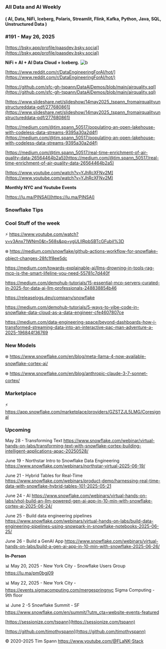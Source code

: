 ###  All Data and AI Weekly 
#### ( AI, Data, NiFi, Iceberg, Polaris, Streamlit, Flink, Kafka, Python, Java, SQL, Unstructured Data )  
### #191 - May 26, 2025

[https://bsky.app/profile/paasdev.bsky.social](https://bsky.app/profile/paasdev.bsky.social)

**NiFi + AI + AI Data Cloud + Iceberg.**
![b](https://images.credential.net/badge/tiny/g6fomszs_1741624330730_badge.png)



[https://www.reddit.com/r/DataEngineeringForAI/hot/](https://www.reddit.com/r/DataEngineeringForAI/hot/)


[https://github.com/sfc-gh-tspann/DataAIDemos/blob/main/airquality.sql](https://github.com/sfc-gh-tspann/DataAIDemos/blob/main/airquality.sql)

[https://www.slideshare.net/slideshow/14may2025_tspann_fromairqualityunstructureddata-pdf/277680861](https://www.slideshare.net/slideshow/14may2025_tspann_fromairqualityunstructureddata-pdf/277680861)

[https://medium.com/@tim.spann_50517/populating-an-open-lakehouse-with-codeless-data-streams-9395a30a2d4f](https://medium.com/@tim.spann_50517/populating-an-open-lakehouse-with-codeless-data-streams-9395a30a2d4f)

[https://medium.com/@tim.spann_50517/real-time-enrichment-of-air-quality-data-26564464b2a5](https://medium.com/@tim.spann_50517/real-time-enrichment-of-air-quality-data-26564464b2a5)

[https://www.youtube.com/watch?v=YJhRcXFNv2M](https://www.youtube.com/watch?v=YJhRcXFNv2M)


**Monthly NYC and Youtube Events**

[https://lu.ma/PINSAI](https://lu.ma/PINSAI)


### Snowflake Tips


### Cool Stuff of the week

⚡️  https://www.youtube.com/watch?v=v3Anx71WNm0&t=568s&pp=ygULIlRpbSBTcGFubiI%3D

❄️  https://medium.com/snowflake/github-actions-workflow-for-snowflake-object-changes-28fc1f8ee5dc

https://medium.com/towards-explainable-ai/llms-drowning-in-tools-rag-mcp-is-the-smart-lifeline-you-need-55781c7d440f

https://medium.com/demohub-tutorials/15-essential-mcp-servers-curated-in-2025-for-data-ai-llm-professionals-248838854b46

https://releaselogs.dev/company/snowflake

https://medium.com/demohub-tutorials/5-ways-to-vibe-code-in-snowflake-data-cloud-as-a-data-engineer-cfe4607807ce

https://medium.com/data-engineering-space/beyond-dashboards-how-i-transformed-streaming-data-into-an-interactive-pac-man-adventure-a-2025-196844f36769



### New Models

❄️  https://www.snowflake.com/en/blog/meta-llama-4-now-available-snowflake-cortex-ai/

❄️  https://www.snowflake.com/en/blog/anthropic-claude-3-7-sonnet-cortex/



### Marketplace

⚡️ https://app.snowflake.com/marketplace/providers/GZSTZJL5LMG/Coresignal




### Upcoming



May 28 - Transforming Text
https://www.snowflake.com/webinar/virtual-hands-on-labs/transforming-text-with-snowflake-cortex-building-intelligent-applications-apac-20250528/

June 19 - Northstar Intro to Snowflake Data Engineering
https://www.snowflake.com/webinars/northstar-virtual-2025-06-19/

June 21 - Hybrid Tables for Real-Time
https://www.snowflake.com/webinars/product-demo/harnessing-real-time-data-with-snowflake-hybrid-tables-101-2025-05-21

June 24 - AI
https://www.snowflake.com/webinars/virtual-hands-on-labs/vhol-build-an-llm-powered-gen-ai-app-in-10-min-with-snowflake-cortex-ai-2025-06-24/

June 25 - Build data engineering pipelines
https://www.snowflake.com/webinars/virtual-hands-on-labs/build-data-engineering-pipelines-using-snowpark-in-snowflake-notebooks-2025-06-25/

June 26 - Build a GenAI App
https://www.snowflake.com/webinars/virtual-hands-on-labs/build-a-gen-ai-app-in-10-min-with-snowflake-2025-06-26/


**In-Person**

📊 May 20, 2025 - New York City - Snowflake Users Group https://lu.ma/pm0bgj09

📊 May 22, 2025 - New York City - https://events.sigmacomputing.com/mergespringnyc
Sigma Computing - 9th floor

📊 June 2 -5 Snowflake Summit - SF
https://www.snowflake.com/en/summit/?utm_cta=website-events-featured



[https://sessionize.com/tspann](https://sessionize.com/tspann)

[https://github.com/timothyspann](https://github.com/timothyspann)



&copy; 2020-2025 Tim Spann  https://www.youtube.com/@FLaNK-Stack
